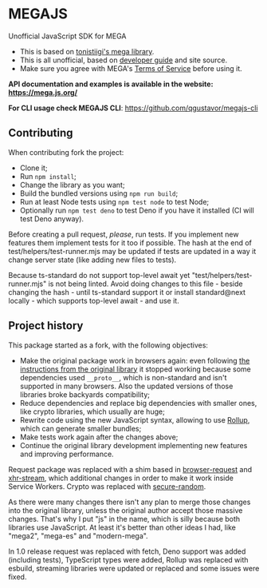 # MEGAJS

Unofficial JavaScript SDK for MEGA

* This is based on [tonistiigi's mega library](https://github.com/tonistiigi/mega).
* This is all unofficial, based on [developer guide](https://mega.nz/#developers) and site source.
* Make sure you agree with MEGA's [Terms of Service](https://mega.nz/#terms) before using it.

**API documentation and examples is available in the website: https://mega.js.org/**

**For CLI usage check MEGAJS CLI**: https://github.com/qgustavor/megajs-cli

## Contributing

When contributing fork the project:

- Clone it;
- Run `npm install`;
- Change the library as you want;
- Build the bundled versions using `npm run build`;
- Run at least Node tests using `npm test node` to test Node;
- Optionally run `npm test deno` to test Deno if you have it installed (CI will test Deno anyway).

Before creating a pull request, *please*, run tests. If you implement new features them implement tests for it too if possible. The hash at the end of test/helpers/test-runner.mjs may be updated if tests are updated in a way it change server state (like adding new files to tests).

Because ts-standard do not support top-level await yet "test/helpers/test-runner.mjs" is not being linted. Avoid doing changes to this file - beside changing the hash - until ts-standard support it or install standard@next locally - which supports top-level await - and use it.

## Project history

This package started as a fork, with the following objectives:

* Make the original package work in browsers again: even following [the instructions from the original library](https://github.com/tonistiigi/mega#browser-support) it stopped working because some dependencies used `__proto__`, which is non-standard and isn't supported in many browsers. Also the updated versions of those libraries broke backyards compatibility;
* Reduce dependencies and replace big dependencies with smaller ones, like crypto libraries, which usually are huge;
* Rewrite code using the new JavaScript syntax, allowing to use [Rollup](http://rollupjs.org/), which can generate smaller bundles;
* Make tests work again after the changes above;
* Continue the original library development implementing new features and improving performance.

Request package was replaced with a shim based in [browser-request](https://www.npmjs.com/package/browser-request) and [xhr-stream](https://www.npmjs.com/package/xhr-stream), which additional changes in order to make it work inside Service Workers. Crypto was replaced with [secure-random](https://www.npmjs.com/package/secure-random).

As there were many changes there isn't any plan to merge those changes into the original library, unless the original author accept those massive changes. That's why I put "js" in the name, which is silly because both libraries use JavaScript. At least it's better than other ideas I had, like "mega2", "mega-es" and "modern-mega".

In 1.0 release request was replaced with fetch, Deno support was added (including tests), TypeScript types were added, Rollup was replaced with esbuild, streaming libraries were updated or replaced and some issues were fixed.
